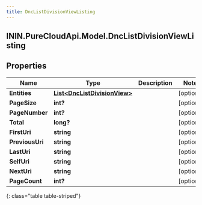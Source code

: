 ```yaml
---
title: DncListDivisionViewListing
---
```

## ININ.PureCloudApi.Model.DncListDivisionViewListing

## Properties

|Name | Type | Description | Notes|
|------------ | ------------- | ------------- | -------------|
| **Entities** | [**List&lt;DncListDivisionView&gt;**](DncListDivisionView.html) |  | [optional] |
| **PageSize** | **int?** |  | [optional] |
| **PageNumber** | **int?** |  | [optional] |
| **Total** | **long?** |  | [optional] |
| **FirstUri** | **string** |  | [optional] |
| **PreviousUri** | **string** |  | [optional] |
| **LastUri** | **string** |  | [optional] |
| **SelfUri** | **string** |  | [optional] |
| **NextUri** | **string** |  | [optional] |
| **PageCount** | **int?** |  | [optional] |
{: class="table table-striped"}


